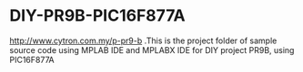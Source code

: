 # DIY-PR9B-PIC16F877A
http://www.cytron.com.my/p-pr9-b .This is the project folder of sample source code using MPLAB IDE and MPLABX IDE for DIY project PR9B, using PIC16F877A

